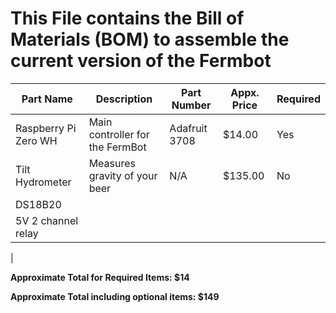 # This File contains the Bill of Materials (BOM) to assemble the current version of the Fermbot

|Part Name            |Description                        |Part Number       |Appx. Price|Required|
|---------------------|-----------------------------------|------------------|-----------|--------|
|Raspberry Pi Zero WH |Main controller for the FermBot    |Adafruit 3708     |$14.00     |Yes     |
|Tilt Hydrometer      |Measures gravity of your beer      |N/A               |$135.00    |No      |
|DS18B20
|5V 2 channel relay
|

**Approximate Total for Required Items: $14**

**Approximate Total including optional items: $149**
